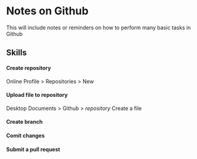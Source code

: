 # Notes on Github

This will include notes or reminders on how to perform many basic tasks in Github

## Skills

#### Create **repository**
Online
Profile > Repositories > New

#### Upload file to **repository**
Desktop
Documents > Github > *repository* 
Create a file

#### Create **branch**

#### **Comit** changes

#### Submit a **pull request**

